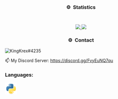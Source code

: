 ### <p align="center">⚙️ &nbsp;Statistics</p>

<br>
<p align="center">
<a href="https://github.com/KingKrex69">
  <img height="180em" src="https://github-readme-stats-eight-theta.vercel.app/api?username=KingKrex69&show_icons=true&theme=react&include_all_commits=true&locale=fr"/>
  <img height="150em" src="https://github-readme-stats-eight-theta.vercel.app/api/top-langs/?username=KingKrex69&layout=compact&langs_count=8&theme=react&locale=fr"/>
</a>



### <p align="center">⚙️ &nbsp;Contact</p>


![KingKrex#4235](https://discord.c99.nl/widget/theme-2/990353956658090020.png)

📫 My Discord Server: https://discord.gg/FvyEuNQ7qu

<h3 aligh="left">Languages:</h3>

<img src="https://raw.githubusercontent.com/devicons/devicon/master/icons/python/python-original.svg" alt="python" width="40" height="40"/> </a> </p>
